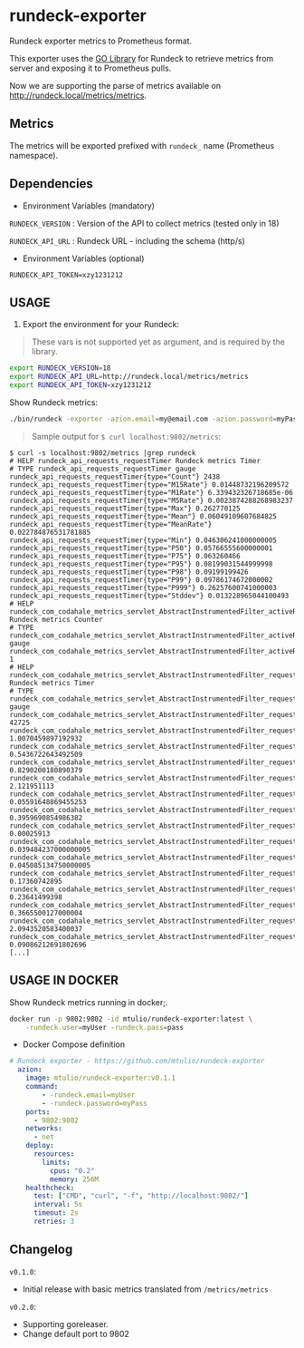 # rundeck-exporter

Rundeck exporter metrics to Prometheus format.

This exporter uses the [GO Library](https://github.com/lusis/go-rundeck) for Rundeck to retrieve metrics from server and exposing it to Prometheus pulls.

Now we are supporting the parse of metrics available on http://rundeck.local/metrics/metrics.

## Metrics

The metrics will be exported prefixed with `rundeck_` name (Prometheus namespace).

## Dependencies

* Environment Variables (mandatory)

`RUNDECK_VERSION` : Version of the API to collect metrics (tested only in 18)

`RUNDECK_API_URL` : Rundeck URL - including the schema (http/s)

* Environment Variables (optional)

`RUNDECK_API_TOKEN=xzy1231212`

## USAGE

1. Export the environment for your Rundeck:

> These vars is not supported yet as argument, and is required by the library.

```bash
export RUNDECK_VERSION=18
export RUNDECK_API_URL=http://rundeck.local/metrics/metrics
export RUNDECK_API_TOKEN=xzy1231212
```

Show Rundeck metrics:

```bash
./bin/rundeck -exporter -azion.email=my@email.com -azion.password=myPass
```

> Sample output for `$ curl localhost:9802/metrics`:

```log
$ curl -s localhost:9802/metrics |grep rundeck
# HELP rundeck_api_requests_requestTimer Rundeck metrics Timer
# TYPE rundeck_api_requests_requestTimer gauge
rundeck_api_requests_requestTimer{type="Count"} 2438
rundeck_api_requests_requestTimer{type="M15Rate"} 0.01448732196209572
rundeck_api_requests_requestTimer{type="M1Rate"} 6.339432326718685e-06
rundeck_api_requests_requestTimer{type="M5Rate"} 0.0023874288268983237
rundeck_api_requests_requestTimer{type="Max"} 0.262770125
rundeck_api_requests_requestTimer{type="Mean"} 0.06049109607684825
rundeck_api_requests_requestTimer{type="MeanRate"} 0.022784876531781885
rundeck_api_requests_requestTimer{type="Min"} 0.046306241000000005
rundeck_api_requests_requestTimer{type="P50"} 0.05766555600000001
rundeck_api_requests_requestTimer{type="P75"} 0.063260466
rundeck_api_requests_requestTimer{type="P95"} 0.08199031544999998
rundeck_api_requests_requestTimer{type="P98"} 0.09199199426
rundeck_api_requests_requestTimer{type="P99"} 0.09786174672000002
rundeck_api_requests_requestTimer{type="P999"} 0.26257600741000003
rundeck_api_requests_requestTimer{type="Stddev"} 0.013228965044100493
# HELP rundeck_com_codahale_metrics_servlet_AbstractInstrumentedFilter_activeRequests Rundeck metrics Counter
# TYPE rundeck_com_codahale_metrics_servlet_AbstractInstrumentedFilter_activeRequests gauge
rundeck_com_codahale_metrics_servlet_AbstractInstrumentedFilter_activeRequests 1
# HELP rundeck_com_codahale_metrics_servlet_AbstractInstrumentedFilter_requests Rundeck metrics Timer
# TYPE rundeck_com_codahale_metrics_servlet_AbstractInstrumentedFilter_requests gauge
rundeck_com_codahale_metrics_servlet_AbstractInstrumentedFilter_requests{type="Count"} 42725
rundeck_com_codahale_metrics_servlet_AbstractInstrumentedFilter_requests{type="M15Rate"} 1.0070459897192932
rundeck_com_codahale_metrics_servlet_AbstractInstrumentedFilter_requests{type="M1Rate"} 0.5436722643492509
rundeck_com_codahale_metrics_servlet_AbstractInstrumentedFilter_requests{type="M5Rate"} 0.8290200180890379
rundeck_com_codahale_metrics_servlet_AbstractInstrumentedFilter_requests{type="Max"} 2.121951113
rundeck_com_codahale_metrics_servlet_AbstractInstrumentedFilter_requests{type="Mean"} 0.05591648869455253
rundeck_com_codahale_metrics_servlet_AbstractInstrumentedFilter_requests{type="MeanRate"} 0.3959690854986382
rundeck_com_codahale_metrics_servlet_AbstractInstrumentedFilter_requests{type="Min"} 0.00025913
rundeck_com_codahale_metrics_servlet_AbstractInstrumentedFilter_requests{type="P50"} 0.039484237000000005
rundeck_com_codahale_metrics_servlet_AbstractInstrumentedFilter_requests{type="P75"} 0.045085134750000005
rundeck_com_codahale_metrics_servlet_AbstractInstrumentedFilter_requests{type="P95"} 0.17360742895
rundeck_com_codahale_metrics_servlet_AbstractInstrumentedFilter_requests{type="P98"} 0.23641499398
rundeck_com_codahale_metrics_servlet_AbstractInstrumentedFilter_requests{type="P99"} 0.3665500127000004
rundeck_com_codahale_metrics_servlet_AbstractInstrumentedFilter_requests{type="P999"} 2.0943520583400037
rundeck_com_codahale_metrics_servlet_AbstractInstrumentedFilter_requests{type="Stddev"} 0.09086212691802696
[...]
```

## USAGE IN DOCKER

Show Rundeck metrics running in docker;.

```bash
docker run -p 9802:9802 -id mtulio/rundeck-exporter:latest \
    -rundeck.user=myUser -rundeck.pass=pass
```

* Docker Compose definition

```YAML
# Rundeck exporter - https://github.com/mtulio/rundeck-exporter
  azion:
    image: mtulio/rundeck-exporter:v0.1.1
    command:
        - -rundeck.email=myUser
        - -rundeck.password=myPass
    ports:
      - 9802:9802
    networks:
      - net
    deploy:
      resources:
        limits:
          cpus: "0.2"
          memory: 256M
    healthcheck:
      test: ["CMD", "curl", "-f", "http://localhost:9802/"]
      interval: 5s
      timeout: 2s
      retries: 3
```

## Changelog

`v0.1.0`:

* Initial release with basic metrics translated from `/metrics/metrics`

`v0.2.0`:

* Supporting goreleaser.
* Change default port to 9802